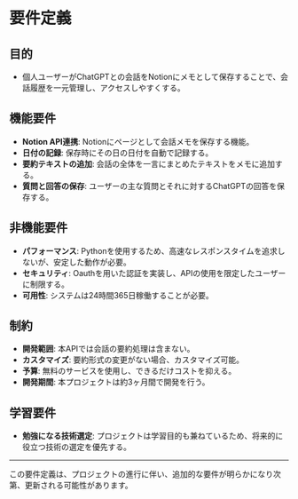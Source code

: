 # 要件定義

## 目的

- 個人ユーザーがChatGPTとの会話をNotionにメモとして保存することで、会話履歴を一元管理し、アクセスしやすくする。

## 機能要件

- **Notion API連携**: Notionにページとして会話メモを保存する機能。
- **日付の記録**: 保存時にその日の日付を自動で記録する。
- **要約テキストの追加**: 会話の全体を一言にまとめたテキストをメモに追加する。
- **質問と回答の保存**: ユーザーの主な質問とそれに対するChatGPTの回答を保存する。

## 非機能要件

- **パフォーマンス**: Pythonを使用するため、高速なレスポンスタイムを追求しないが、安定した動作が必要。
- **セキュリティ**: Oauthを用いた認証を実装し、APIの使用を限定したユーザーに制限する。
- **可用性**: システムは24時間365日稼働することが必要。

## 制約

- **開発範囲**: 本APIでは会話の要約処理は含まない。
- **カスタマイズ**: 要約形式の変更がない場合、カスタマイズ可能。
- **予算**: 無料のサービスを使用し、できるだけコストを抑える。
- **開発期間**: 本プロジェクトは約3ヶ月間で開発を行う。

## 学習要件

- **勉強になる技術選定**: プロジェクトは学習目的も兼ねているため、将来的に役立つ技術の選定を優先する。

---

この要件定義は、プロジェクトの進行に伴い、追加的な要件が明らかになり次第、更新される可能性があります。
